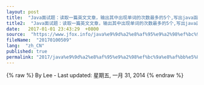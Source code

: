 ```yaml
---
layout: post
title:  "Java面试题：读取一篇英文文章，输出其中出现单词的次数最多的5个,写出java函数"
title2:  "Java面试题：读取一篇英文文章，输出其中出现单词的次数最多的5个,写出java函数"
date:   2017-01-01 23:43:29  +0800
source:  "https://www.jfox.info/java%e9%9d%a2%e8%af%95%e9%a2%98%ef%bc%9a%e8%af%bb%e5%8f%96%e4%b8%80%e7%af%87%e8%8b%b1%e6%96%87%e6%96%87%e7%ab%a0%ef%bc%8c%e8%be%93%e5%87%ba%e5%85%b6%e4%b8%ad%e5%87%ba%e7%8e%b0%e5%8d%95%e8%af%8d.html"
fileName:  "20170100509"
lang:  "zh_CN"
published: true
permalink: "2017/java%e9%9d%a2%e8%af%95%e9%a2%98%ef%bc%9a%e8%af%bb%e5%8f%96%e4%b8%80%e7%af%87%e8%8b%b1%e6%96%87%e6%96%87%e7%ab%a0%ef%bc%8c%e8%be%93%e5%87%ba%e5%85%b6%e4%b8%ad%e5%87%ba%e7%8e%b0%e5%8d%95%e8%af%8d.html"
---
```

{% raw %}
By Lee - Last updated: 星期五, 一月 31, 2014
{% endraw %}
